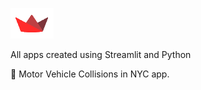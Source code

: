![Streamlit Logo](streamlit.png)

All apps created using Streamlit and Python

🚗 Motor Vehicle Collisions in NYC app.
